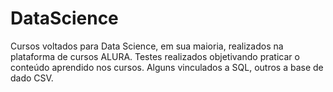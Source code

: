 # DataScience
Cursos voltados para Data Science, em sua maioria, realizados na plataforma de cursos ALURA.
Testes realizados objetivando praticar o conteúdo aprendido nos cursos. Alguns vinculados a SQL, outros a base de dado CSV.
